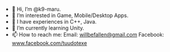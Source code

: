 - 👋 Hi, I’m @k9-maru.
- 👀 I’m interested in Game, Mobile/Desktop Apps.
- 🍊 I have experiences in C++, Java.
- 🌱 I’m currently learning Unity.
- 📫 How to reach me: 
  Email: willbefallen@gmail.com
  Facebook: www.facebook.com/tuudotexe
<!---
k9-maru/k9-maru is a ✨ special ✨ repository because its `README.md` (this file) appears on your GitHub profile.
You can click the Preview link to take a look at your changes.
--->
